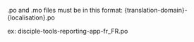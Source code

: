 .po and .mo files must be in this format:
{translation-domain}-{localisation}.po

ex:
disciple-tools-reporting-app-fr_FR.po
